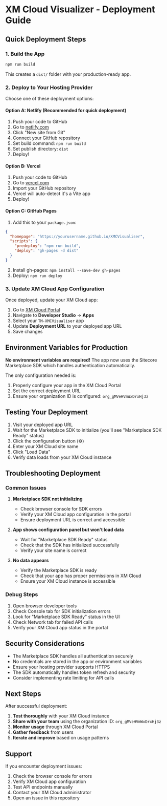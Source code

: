 # XM Cloud Visualizer - Deployment Guide

## Quick Deployment Steps

### 1. Build the App

```bash
npm run build
```

This creates a `dist/` folder with your production-ready app.

### 2. Deploy to Your Hosting Provider

Choose one of these deployment options:

#### Option A: Netlify (Recommended for quick deployment)

1. Push your code to GitHub
2. Go to [netlify.com](https://netlify.com)
3. Click "New site from Git"
4. Connect your GitHub repository
5. Set build command: `npm run build`
6. Set publish directory: `dist`
7. Deploy!

#### Option B: Vercel

1. Push your code to GitHub
2. Go to [vercel.com](https://vercel.com)
3. Import your GitHub repository
4. Vercel will auto-detect it's a Vite app
5. Deploy!

#### Option C: GitHub Pages

1. Add this to your `package.json`:
```json
{
  "homepage": "https://yourusername.github.io/XMCVisualiser",
  "scripts": {
    "predeploy": "npm run build",
    "deploy": "gh-pages -d dist"
  }
}
```

2. Install gh-pages: `npm install --save-dev gh-pages`
3. Deploy: `npm run deploy`

### 3. Update XM Cloud App Configuration

Once deployed, update your XM Cloud app:

1. Go to [XM Cloud Portal](https://portal.sitecorecloud.io/)
2. Navigate to **Developer Studio** → **Apps**
3. Select your `TM-XMCVisualiser` app
4. Update **Deployment URL** to your deployed app URL
5. Save changes

## Environment Variables for Production

**No environment variables are required!** The app now uses the Sitecore Marketplace SDK which handles authentication automatically.

The only configuration needed is:
1. Properly configure your app in the XM Cloud Portal
2. Set the correct deployment URL
3. Ensure your organization ID is configured: `org_gMVeHVmWxDrxHj3z`

## Testing Your Deployment

1. Visit your deployed app URL
2. Wait for the Marketplace SDK to initialize (you'll see "Marketplace SDK Ready" status)
3. Click the configuration button (⚙️)
4. Enter your XM Cloud site name
5. Click "Load Data"
6. Verify data loads from your XM Cloud instance

## Troubleshooting Deployment

### Common Issues

1. **Marketplace SDK not initializing**
   - Check browser console for SDK errors
   - Verify your XM Cloud app configuration in the portal
   - Ensure deployment URL is correct and accessible

2. **App shows configuration panel but won't load data**
   - Wait for "Marketplace SDK Ready" status
   - Check that the SDK has initialized successfully
   - Verify your site name is correct

3. **No data appears**
   - Verify the Marketplace SDK is ready
   - Check that your app has proper permissions in XM Cloud
   - Ensure your XM Cloud instance is accessible

### Debug Steps

1. Open browser developer tools
2. Check Console tab for SDK initialization errors
3. Look for "Marketplace SDK Ready" status in the UI
4. Check Network tab for failed API calls
5. Verify your XM Cloud app status in the portal

## Security Considerations

- The Marketplace SDK handles all authentication securely
- No credentials are stored in the app or environment variables
- Ensure your hosting provider supports HTTPS
- The SDK automatically handles token refresh and security
- Consider implementing rate limiting for API calls

## Next Steps

After successful deployment:

1. **Test thoroughly** with your XM Cloud instance
2. **Share with your team** using the organization ID: `org_gMVeHVmWxDrxHj3z`
3. **Monitor usage** through XM Cloud Portal
4. **Gather feedback** from users
5. **Iterate and improve** based on usage patterns

## Support

If you encounter deployment issues:

1. Check the browser console for errors
2. Verify XM Cloud app configuration
3. Test API endpoints manually
4. Contact your XM Cloud administrator
5. Open an issue in this repository 